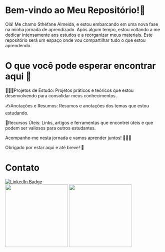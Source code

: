# Bem-vindo ao Meu Repositório!🌻


Olá! Me chamo Sthéfane Almeida, e estou embarcando em uma nova fase na minha jornada de aprendizado. Após algum tempo, estou voltando a me dedicar intensamente aos estudos e a reorganizar meus materiais. Este repositório será um espaço onde vou compartilhar tudo o que estou aprendendo.

# O que você pode esperar encontrar aqui 🧐

👩🏽‍💻Projetos de Estudo: Projetos práticos e teóricos que estou desenvolvendo para consolidar meus conhecimentos.

✍Anotações e Resumos: Resumos e anotações dos temas que estou estudando.

🔗Recursos Úteis: Links, artigos e ferramentas que encontrei úteis e que podem ser valiosos para outros estudantes.

Acompanhe-me nesta jornada e vamos aprender juntos! 🚀🚀🚀

Obrigado por estar aqui e até breve! 🌻

# Contato
<div id="badges">
  <a href = "https://www.linkedin.com/in/sthefanealmeidas245/">
    <img src="https://img.shields.io/badge/LinkedIn-blue?style=for-the-badge&logo=linkedin&logoColor=white" alt="LinkedIn Badge"/>
  </a>
</div>

<div align = "left">
<img height = "200em" src="https://github-readme-stats.vercel.app/api/top-langs/?username=sthefanes245&show_icons=true&theme=bear&count_private=true"/>
<img height = "200em" src="https://github-readme-stats.vercel.app/api?username=sthefanes245&show_icons=true&show_icons=true&theme=bear&count_private=true" />
</div>
